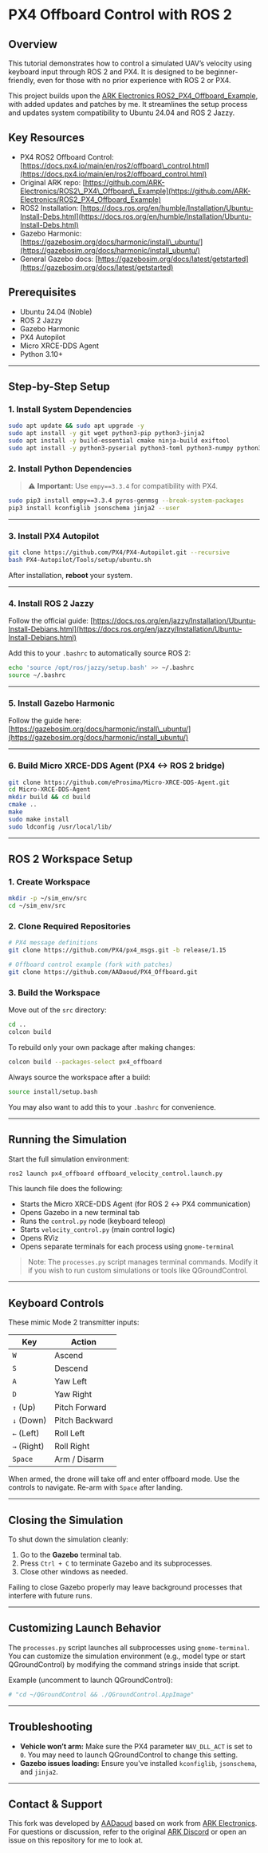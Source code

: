 # PX4 Offboard Control with ROS 2

## Overview

This tutorial demonstrates how to control a simulated UAV’s velocity using keyboard input through ROS 2 and PX4. It is designed to be beginner-friendly, even for those with no prior experience with ROS 2 or PX4.

This project builds upon the [ARK Electronics ROS2\_PX4\_Offboard\_Example](https://github.com/ARK-Electronics/ROS2_PX4_Offboard_Example), with added updates and patches by me. It streamlines the setup process and updates system compatibility to Ubuntu 24.04 and ROS 2 Jazzy.

## Key Resources

* PX4 ROS2 Offboard Control: [https://docs.px4.io/main/en/ros2/offboard\_control.html](https://docs.px4.io/main/en/ros2/offboard_control.html)
* Original ARK repo: [https://github.com/ARK-Electronics/ROS2\_PX4\_Offboard\_Example](https://github.com/ARK-Electronics/ROS2_PX4_Offboard_Example)
* ROS2 Installation: [https://docs.ros.org/en/humble/Installation/Ubuntu-Install-Debs.html](https://docs.ros.org/en/humble/Installation/Ubuntu-Install-Debs.html)
* Gazebo Harmonic: [https://gazebosim.org/docs/harmonic/install\_ubuntu/](https://gazebosim.org/docs/harmonic/install_ubuntu/)
* General Gazebo docs: [https://gazebosim.org/docs/latest/getstarted](https://gazebosim.org/docs/latest/getstarted)

## Prerequisites

* Ubuntu 24.04 (Noble)
* ROS 2 Jazzy
* Gazebo Harmonic
* PX4 Autopilot
* Micro XRCE-DDS Agent
* Python 3.10+

---

## Step-by-Step Setup

### 1. Install System Dependencies

```bash
sudo apt update && sudo apt upgrade -y
sudo apt install -y git wget python3-pip python3-jinja2
sudo apt install -y build-essential cmake ninja-build exiftool
sudo apt install -y python3-pyserial python3-toml python3-numpy python3-yaml
```

### 2. Install Python Dependencies

> ⚠️ **Important:** Use `empy==3.3.4` for compatibility with PX4.

```bash
sudo pip3 install empy==3.3.4 pyros-genmsg --break-system-packages
pip3 install kconfiglib jsonschema jinja2 --user
```

---

### 3. Install PX4 Autopilot

```bash
git clone https://github.com/PX4/PX4-Autopilot.git --recursive
bash PX4-Autopilot/Tools/setup/ubuntu.sh
```

After installation, **reboot** your system.

---

### 4. Install ROS 2 Jazzy

Follow the official guide:
[https://docs.ros.org/en/jazzy/Installation/Ubuntu-Install-Debians.html](https://docs.ros.org/en/jazzy/Installation/Ubuntu-Install-Debians.html)

Add this to your `.bashrc` to automatically source ROS 2:

```bash
echo 'source /opt/ros/jazzy/setup.bash' >> ~/.bashrc
source ~/.bashrc
```

---

### 5. Install Gazebo Harmonic

Follow the guide here:
[https://gazebosim.org/docs/harmonic/install\_ubuntu/](https://gazebosim.org/docs/harmonic/install_ubuntu/)

---

### 6. Build Micro XRCE-DDS Agent (PX4 <-> ROS 2 bridge)

```bash
git clone https://github.com/eProsima/Micro-XRCE-DDS-Agent.git
cd Micro-XRCE-DDS-Agent
mkdir build && cd build
cmake ..
make
sudo make install
sudo ldconfig /usr/local/lib/
```

---

## ROS 2 Workspace Setup

### 1. Create Workspace

```bash
mkdir -p ~/sim_env/src
cd ~/sim_env/src
```

### 2. Clone Required Repositories

```bash
# PX4 message definitions
git clone https://github.com/PX4/px4_msgs.git -b release/1.15

# Offboard control example (fork with patches)
git clone https://github.com/AADaoud/PX4_Offboard.git
```

### 3. Build the Workspace

Move out of the `src` directory:

```bash
cd ..
colcon build
```

To rebuild only your own package after making changes:

```bash
colcon build --packages-select px4_offboard
```

Always source the workspace after a build:

```bash
source install/setup.bash
```

You may also want to add this to your `.bashrc` for convenience.

---

## Running the Simulation

Start the full simulation environment:

```bash
ros2 launch px4_offboard offboard_velocity_control.launch.py
```

This launch file does the following:

* Starts the Micro XRCE-DDS Agent (for ROS 2 ↔ PX4 communication)
* Opens Gazebo in a new terminal tab
* Runs the `control.py` node (keyboard teleop)
* Starts `velocity_control.py` (main control logic)
* Opens RViz
* Opens separate terminals for each process using `gnome-terminal`

> Note: The `processes.py` script manages terminal commands. Modify it if you wish to run custom simulations or tools like QGroundControl.

---

## Keyboard Controls

These mimic Mode 2 transmitter inputs:

| Key         | Action         |
| ----------- | -------------- |
| `W`         | Ascend         |
| `S`         | Descend        |
| `A`         | Yaw Left       |
| `D`         | Yaw Right      |
| `↑` (Up)    | Pitch Forward  |
| `↓` (Down)  | Pitch Backward |
| `←` (Left)  | Roll Left      |
| `→` (Right) | Roll Right     |
| `Space`     | Arm / Disarm   |

When armed, the drone will take off and enter offboard mode. Use the controls to navigate. Re-arm with `Space` after landing.

---

## Closing the Simulation

To shut down the simulation cleanly:

1. Go to the **Gazebo** terminal tab.
2. Press `Ctrl + C` to terminate Gazebo and its subprocesses.
3. Close other windows as needed.

Failing to close Gazebo properly may leave background processes that interfere with future runs.

---

## Customizing Launch Behavior

The `processes.py` script launches all subprocesses using `gnome-terminal`. You can customize the simulation environment (e.g., model type or start QGroundControl) by modifying the command strings inside that script.

Example (uncomment to launch QGroundControl):

```python
# "cd ~/QGroundControl && ./QGroundControl.AppImage"
```

---

## Troubleshooting

* **Vehicle won’t arm:** Make sure the PX4 parameter `NAV_DLL_ACT` is set to `0`. You may need to launch QGroundControl to change this setting.
* **Gazebo issues loading:** Ensure you've installed `kconfiglib`, `jsonschema`, and `jinja2`.

---

## Contact & Support

This fork was developed by [AADaoud](https://github.com/AADaoud) based on work from [ARK Electronics](https://github.com/ARK-Electronics/ROS2_PX4_Offboard_Example). For questions or discussion, refer to the original [ARK Discord](https://discord.gg/TDJzJxUMRX) or open an issue on this repository for me to look at.